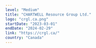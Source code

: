 ```yaml
---
level: "Medium"
title: "CHARTWELL Resource Group Ltd."
logo: "crgl.ca.png"
startDate: "2023-03-01"
endDate: "2024-02-29"
link: "https://crgl.ca/"
country: "Canada"
---
```

